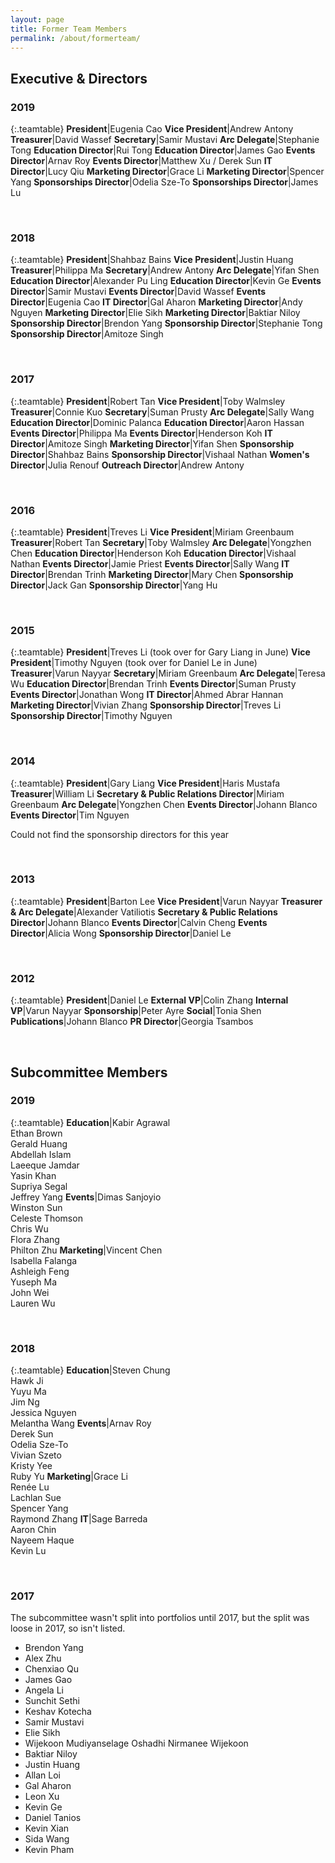 ```yaml
---
layout: page
title: Former Team Members
permalink: /about/formerteam/
---
```


## Executive & Directors

### 2019

{:.teamtable}
**President**|Eugenia Cao
**Vice President**|Andrew Antony
**Treasurer**|David Wassef
**Secretary**|Samir Mustavi
**Arc Delegate**|Stephanie Tong
**Education Director**|Rui Tong
**Education Director**|James Gao
**Events Director**|Arnav Roy
**Events Director**|Matthew Xu / Derek Sun
**IT Director**|Lucy Qiu
**Marketing Director**|Grace Li
**Marketing Director**|Spencer Yang
**Sponsorships Director**|Odelia Sze-To
**Sponsorships Director**|James Lu

<br />

### 2018

{:.teamtable}
**President**|Shahbaz Bains
**Vice President**|Justin Huang
**Treasurer**|Philippa Ma
**Secretary**|Andrew Antony
**Arc Delegate**|Yifan Shen
**Education Director**|Alexander Pu Ling
**Education Director**|Kevin Ge
**Events Director**|Samir Mustavi
**Events Director**|David Wassef
**Events Director**|Eugenia Cao
**IT Director**|Gal Aharon
**Marketing Director**|Andy Nguyen
**Marketing Director**|Elie Sikh
**Marketing Director**|Baktiar Niloy
**Sponsorship Director**|Brendon Yang
**Sponsorship Director**|Stephanie Tong
**Sponsorship Director**|Amitoze Singh

<br />

### 2017

{:.teamtable}
**President**|Robert Tan
**Vice President**|Toby Walmsley
**Treasurer**|Connie Kuo
**Secretary**|Suman Prusty
**Arc Delegate**|Sally Wang
**Education Director**|Dominic Palanca
**Education Director**|Aaron Hassan
**Events Director**|Philippa Ma
**Events Director**|Henderson Koh
**IT Director**|Amitoze Singh
**Marketing Director**|Yifan Shen
**Sponsorship Director**|Shahbaz Bains
**Sponsorship Director**|Vishaal Nathan
**Women's Director**|Julia Renouf
**Outreach Director**|Andrew Antony

<br />

### 2016

{:.teamtable}
**President**|Treves Li
**Vice President**|Miriam Greenbaum
**Treasurer**|Robert Tan
**Secretary**|Toby Walmsley
**Arc Delegate**|Yongzhen Chen
**Education Director**|Henderson Koh
**Education Director**|Vishaal Nathan
**Events Director**|Jamie Priest
**Events Director**|Sally Wang
**IT Director**|Brendan Trinh
**Marketing Director**|Mary Chen
**Sponsorship Director**|Jack Gan
**Sponsorship Director**|Yang Hu

<br />

### 2015

{:.teamtable}
**President**|Treves Li (took over for Gary Liang in June)
**Vice President**|Timothy Nguyen (took over for Daniel Le in June)
**Treasurer**|Varun Nayyar
**Secretary**|Miriam Greenbaum
**Arc Delegate**|Teresa Wu
**Education Director**|Brendan Trinh
**Events Director**|Suman Prusty
**Events Director**|Jonathan Wong
**IT Director**|Ahmed Abrar Hannan
**Marketing Director**|Vivian Zhang
**Sponsorship Director**|Treves Li
**Sponsorship Director**|Timothy Nguyen

<br />

### 2014

{:.teamtable}
**President**|Gary Liang
**Vice President**|Haris Mustafa
**Treasurer**|William Li
**Secretary & Public Relations Director**|Miriam Greenbaum
**Arc Delegate**|Yongzhen Chen
**Events Director**|Johann Blanco
**Events Director**|Tim Nguyen

Could not find the sponsorship directors for this year

<br />

### 2013

{:.teamtable}
**President**|Barton Lee
**Vice President**|Varun Nayyar
**Treasurer & Arc Delegate**|Alexander Vatiliotis
**Secretary & Public Relations Director**|Johann Blanco
**Events Director**|Calvin Cheng
**Events Director**|Alicia Wong
**Sponsorship Director**|Daniel Le

<br />

### 2012

{:.teamtable}
**President**|Daniel Le
**External VP**|Colin Zhang
**Internal VP**|Varun Nayyar
**Sponsorship**|Peter Ayre
**Social**|Tonia Shen
**Publications**|Johann Blanco
**PR Director**|Georgia Tsambos

<br />

## Subcommittee Members

### 2019

{:.teamtable}
**Education**|Kabir Agrawal<br />Ethan Brown<br />Gerald Huang<br />Abdellah Islam<br />Laeeque Jamdar<br />Yasin Khan<br />Supriya Segal<br />Jeffrey Yang
**Events**|Dimas Sanjoyio<br />Winston Sun<br />Celeste Thomson<br />Chris Wu<br />Flora Zhang<br />Philton Zhu
**Marketing**|Vincent Chen<br />Isabella Falanga<br />Ashleigh Feng<br />Yuseph Ma<br />John Wei<br />Lauren Wu

<br />

### 2018

{:.teamtable}
**Education**|Steven Chung<br />Hawk Ji<br />Yuyu Ma<br />Jim Ng<br />Jessica Nguyen<br />Melantha Wang
**Events**|Arnav Roy<br />Derek Sun<br />Odelia Sze-To<br />Vivian Szeto<br />Kristy Yee<br />Ruby Yu
**Marketing**|Grace Li<br />Renée Lu<br />Lachlan Sue<br />Spencer Yang<br />Raymond Zhang
**IT**|Sage Barreda<br />Aaron Chin<br />Nayeem Haque<br />Kevin Lu

<br />

### 2017

The subcommittee wasn't split into portfolios until 2017, but the split was loose in 2017, so isn't listed.
 - Brendon Yang
 - Alex Zhu
 - Chenxiao Qu
 - James Gao
 - Angela Li
 - Sunchit Sethi
 - Keshav Kotecha
 - Samir Mustavi
 - Elie Sikh
 - Wijekoon Mudiyanselage Oshadhi Nirmanee Wijekoon
 - Baktiar Niloy
 - Justin Huang
 - Allan Loi
 - Gal Aharon
 - Leon Xu
 - Kevin Ge
 - Daniel Tanios
 - Kevin Xian
 - Sida Wang
 - Kevin Pham
